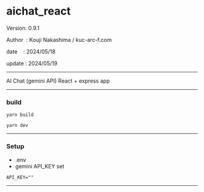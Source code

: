 ﻿# aichat_react

 Version: 0.9.1

 Author  : Kouji Nakashima / kuc-arc-f.com

 date    : 2024/05/18 

 update : 2024/05/19

***

AI Chat (gemini API) React + express app

***
### build

```
yarn build

yarn dev
```
***
### Setup

* .env
* gemini API_KEY set

```
API_KEY=""

```


***

